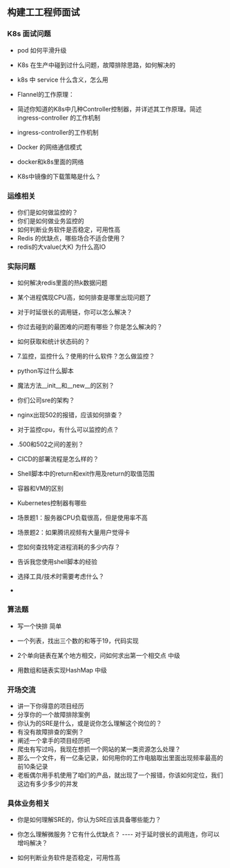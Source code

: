 ## 构建工工程师面试

### K8s 面试问题

- pod 如何平滑升级

- K8s 在生产中碰到过什么问题，故障排除思路，如何解决的

-  k8s 中 service 什么含义，怎么用

- Flannel的工作原理：

- 简述你知道的K8s中几种Controller控制器，并详述其工作原理。简述 ingress-controller 的工作机制

- ingress-controller的工作机制

- Docker 的网络通信模式

- docker和k8s里面的网络

- K8s中镜像的下载策略是什么？



### 运维相关

- 你们是如何做监控的？
- 你们是如何做业务监控的
- 如何判断业务软件是否稳定，可用性高
- Redis 的优缺点，哪些场合不适合使用？
- redis的大value(大K) 为什么高IO

### 实际问题

- 如何解决redis里面的热k数据问题

- 某个进程偶现CPU高，如何排查是哪里出现问题了

- 对于时延很长的调用链，你可以怎么解决？

- 你过去碰到的最困难的问题有哪些？你是怎么解决的？

- 如何获取和统计状态码的？

- 7.监控，监控什么？使用的什么软件？怎么做监控？

- python写过什么脚本

- 魔法方法__init__和__new__的区别？

- 你们公司sre的架构？

- nginx出现502的报错，应该如何排查？

- 对于监控cpu，有什么可以监控的点？

- .500和502之间的差别？

- CICD的部署流程是怎么样的？

- Shell脚本中的return和exit作用及return的取值范围

- 容器和VM的区别

- Kubernetes控制器有哪些

- 场景题1：服务器CPU负载很高，但是使用率不高

- 场景题2：如果腾讯视频有大量用户觉得卡

- 您如何查找特定进程消耗的多少内存？

- 告诉我您使用shell脚本的经验

- 选择工具/技术时需要考虑什么？

- 

  

### 算法题

- 写一个快排 简单
- 一个列表，找出三个数的和等于19，代码实现

- 2个单向链表在某个地方相交，问如何求出第一个相交点 中级
- 用数组和链表实现HashMap 中级







### 开场交流

- 讲一下你得意的项目经历
- 分享你的一个故障排除案例
- 你认为的SRE是什么，或是说你怎么理解这个岗位的？
- 有没有故障排查的案例？
- 阐述一个拿手的项目经历吧
- 爬虫有写过吗，我现在想抓一个网站的某一类资源怎么处理？
- 那么一个文件，有一亿条记录，如何用你的工作电脑取出里面出现频率最高的前10条记录
- 老板偶尔用手机使用了咱们的产品，就出现了一个报错，你该如何定位，我们这边有多少多少的并发





### 具体业务相关

- 你是如何理解SRE的，你认为SRE应该具备哪些能力？

- 你怎么理解微服务？它有什么优缺点？  ---- 对于延时很长的调用连，你可以增吗解决？

- 如何判断业务软件是否稳定，可用性高

  
  

  
  
  
  







